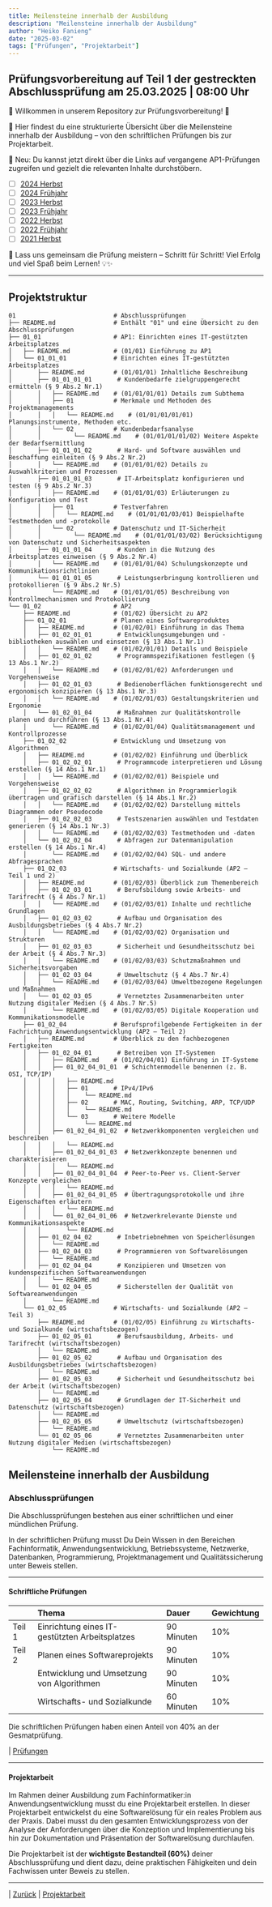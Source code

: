 ```yaml
---
title: Meilensteine innerhalb der Ausbildung
description: "Meilensteine innerhalb der Ausbildung"
author: "Heiko Fanieng"
date: "2025-03-02"
tags: ["Prüfungen", "Projektarbeit"]
---
```


## Prüfungsvorbereitung auf Teil 1 der gestreckten Abschlussprüfung am 25.03.2025 | 08:00 Uhr

🔹 Willkommen in unserem Repository zur Prüfungsvorbereitung! 🔹

🚀 Hier findest du eine strukturierte Übersicht über die Meilensteine innerhalb der Ausbildung – von den schriftlichen Prüfungen bis zur Projektarbeit.

📌 Neu: Du kannst jetzt direkt über die Links auf vergangene AP1-Prüfungen zugreifen und gezielt die relevanten Inhalte durchstöbern.

- [ ] [2024 Herbst](01/08/README.md)
- [ ] [2024 Frühjahr](01/07/README.md)
- [ ] [2023 Herbst](01/06/README.md)
- [ ] [2023 Frühjahr](01/05/README.md)
- [ ] [2022 Herbst](01/04/README.md)
- [ ] [2022 Frühjahr](01/03/README.md)
- [ ] [2021 Herbst](01/02/README.md)

🎯 Lass uns gemeinsam die Prüfung meistern – Schritt für Schritt! Viel Erfolg und viel Spaß beim Lernen! 💡✨

---

## Projektstruktur

```plaintext
01                           # Abschlussprüfungen  
├── README.md                # Enthält "01" und eine Übersicht zu den Abschlussprüfungen
├── 01_01                    # AP1: Einrichten eines IT-gestützten Arbeitsplatzes
│   ├── README.md            # (01/01) Einführung zu AP1
│   └── 01_01_01             # Einrichten eines IT-gestützten Arbeitsplatzes
│       ├── README.md        # (01/01/01) Inhaltliche Beschreibung
│       ├── 01_01_01_01       # Kundenbedarfe zielgruppengerecht ermitteln (§ 9 Abs.2 Nr.1)
│       │   ├── README.md    # (01/01/01/01) Details zum Subthema
│       │   ├── 01           # Merkmale und Methoden des Projektmanagements
│       │   │   └── README.md    # (01/01/01/01/01) Planungsinstrumente, Methoden etc.
│       │   └── 02           # Kundenbedarfsanalyse
│       │         └── README.md    # (01/01/01/01/02) Weitere Aspekte der Bedarfsermittlung
│       ├── 01_01_01_02       # Hard- und Software auswählen und Beschaffung einleiten (§ 9 Abs.2 Nr.2)
│       │   └── README.md    # (01/01/01/02) Details zu Auswahlkriterien und Prozessen
│       ├── 01_01_01_03       # IT-Arbeitsplatz konfigurieren und testen (§ 9 Abs.2 Nr.3)
│       │   ├── README.md    # (01/01/01/03) Erläuterungen zu Konfiguration und Test
│       │   ├── 01           # Testverfahren
│       │   │   └── README.md    # (01/01/01/03/01) Beispielhafte Testmethoden und -protokolle
│       │   └── 02           # Datenschutz und IT-Sicherheit
│       │         └── README.md    # (01/01/01/03/02) Berücksichtigung von Datenschutz und Sicherheitsaspekten
│       ├── 01_01_01_04       # Kunden in die Nutzung des Arbeitsplatzes einweisen (§ 9 Abs.2 Nr.4)
│       │   └── README.md    # (01/01/01/04) Schulungskonzepte und Kommunikationsrichtlinien
│       └── 01_01_01_05       # Leistungserbringung kontrollieren und protokollieren (§ 9 Abs.2 Nr.5)
│           └── README.md    # (01/01/01/05) Beschreibung von Kontrollmechanismen und Protokollierung
└── 01_02                    # AP2
    ├── README.md            # (01/02) Übersicht zu AP2
    ├── 01_02_01             # Planen eines Softwareproduktes
    │   ├── README.md        # (01/02/01) Einführung in das Thema
    │   ├── 01_02_01_01       # Entwicklungsumgebungen und -bibliotheken auswählen und einsetzen (§ 13 Abs.1 Nr.1)
    │   │   └── README.md    # (01/02/01/01) Details und Beispiele
    │   ├── 01_02_01_02       # Programmspezifikationen festlegen (§ 13 Abs.1 Nr.2)
    │   │   └── README.md    # (01/02/01/02) Anforderungen und Vorgehensweise
    │   ├── 01_02_01_03       # Bedienoberflächen funktionsgerecht und ergonomisch konzipieren (§ 13 Abs.1 Nr.3)
    │   │   └── README.md    # (01/02/01/03) Gestaltungskriterien und Ergonomie
    │   └── 01_02_01_04       # Maßnahmen zur Qualitätskontrolle planen und durchführen (§ 13 Abs.1 Nr.4)
    │       └── README.md    # (01/02/01/04) Qualitätsmanagement und Kontrollprozesse
    ├── 01_02_02             # Entwicklung und Umsetzung von Algorithmen
    │   ├── README.md        # (01/02/02) Einführung und Überblick
    │   ├── 01_02_02_01       # Programmcode interpretieren und Lösung erstellen (§ 14 Abs.1 Nr.1)
    │   │   └── README.md    # (01/02/02/01) Beispiele und Vorgehensweise
    │   ├── 01_02_02_02       # Algorithmen in Programmierlogik übertragen und grafisch darstellen (§ 14 Abs.1 Nr.2)
    │   │   └── README.md    # (01/02/02/02) Darstellung mittels Diagrammen oder Pseudocode
    │   ├── 01_02_02_03       # Testszenarien auswählen und Testdaten generieren (§ 14 Abs.1 Nr.3)
    │   │   └── README.md    # (01/02/02/03) Testmethoden und -daten
    │   └── 01_02_02_04       # Abfragen zur Datenmanipulation erstellen (§ 14 Abs.1 Nr.4)
    │       └── README.md    # (01/02/02/04) SQL- und andere Abfragesprachen
    ├── 01_02_03             # Wirtschafts- und Sozialkunde (AP2 – Teil 1 und 2)
    │   ├── README.md        # (01/02/03) Überblick zum Themenbereich
    │   ├── 01_02_03_01       # Berufsbildung sowie Arbeits- und Tarifrecht (§ 4 Abs.7 Nr.1)
    │   │   └── README.md    # (01/02/03/01) Inhalte und rechtliche Grundlagen
    │   ├── 01_02_03_02       # Aufbau und Organisation des Ausbildungsbetriebes (§ 4 Abs.7 Nr.2)
    │   │   └── README.md    # (01/02/03/02) Organisation und Strukturen
    │   ├── 01_02_03_03       # Sicherheit und Gesundheitsschutz bei der Arbeit (§ 4 Abs.7 Nr.3)
    │   │   └── README.md    # (01/02/03/03) Schutzmaßnahmen und Sicherheitsvorgaben
    │   ├── 01_02_03_04       # Umweltschutz (§ 4 Abs.7 Nr.4)
    │   │   └── README.md    # (01/02/03/04) Umweltbezogene Regelungen und Maßnahmen
    │   └── 01_02_03_05       # Vernetztes Zusammenarbeiten unter Nutzung digitaler Medien (§ 4 Abs.7 Nr.5)
    │       └── README.md    # (01/02/03/05) Digitale Kooperation und Kommunikationsmodelle
    ├── 01_02_04             # Berufsprofilgebende Fertigkeiten in der Fachrichtung Anwendungsentwicklung (AP2 – Teil 2)
    │   ├── README.md        # Überblick zu den fachbezogenen Fertigkeiten
    │   ├── 01_02_04_01       # Betreiben von IT-Systemen
    │   │   ├── README.md    # (01/02/04/01) Einführung in IT-Systeme
    │   │   ├── 01_02_04_01_01  # Schichtenmodelle benennen (z. B. OSI, TCP/IP)
    │   │   │   ├── README.md
    │   │   │   ├── 01       # IPv4/IPv6
    │   │   │   │    └── README.md
    │   │   │   ├── 02       # MAC, Routing, Switching, ARP, TCP/UDP
    │   │   │   │    └── README.md
    │   │   │   └── 03       # Weitere Modelle
    │   │   │        └── README.md
    │   │   ├── 01_02_04_01_02  # Netzwerkkomponenten vergleichen und beschreiben
    │   │   │   └── README.md
    │   │   ├── 01_02_04_01_03  # Netzwerkkonzepte benennen und charakterisieren
    │   │   │   └── README.md
    │   │   ├── 01_02_04_01_04  # Peer-to-Peer vs. Client-Server Konzepte vergleichen
    │   │   │   └── README.md
    │   │   ├── 01_02_04_01_05  # Übertragungsprotokolle und ihre Eigenschaften erläutern
    │   │   │   └── README.md
    │   │   └── 01_02_04_01_06  # Netzwerkrelevante Dienste und Kommunikationsaspekte
    │   │       └── README.md
    │   ├── 01_02_04_02       # Inbetriebnehmen von Speicherlösungen
    │   │   └── README.md
    │   ├── 01_02_04_03       # Programmieren von Softwarelösungen
    │   │   └── README.md
    │   ├── 01_02_04_04       # Konzipieren und Umsetzen von kundenspezifischen Softwareanwendungen
    │   │   └── README.md
    │   └── 01_02_04_05       # Sicherstellen der Qualität von Softwareanwendungen
    │       └── README.md
    └── 01_02_05             # Wirtschafts- und Sozialkunde (AP2 – Teil 3)
        ├── README.md        # (01/02/05) Einführung zu Wirtschafts- und Sozialkunde (wirtschaftsbezogen)
        ├── 01_02_05_01       # Berufsausbildung, Arbeits- und Tarifrecht (wirtschaftsbezogen)
        │   └── README.md
        ├── 01_02_05_02       # Aufbau und Organisation des Ausbildungsbetriebes (wirtschaftsbezogen)
        │   └── README.md
        ├── 01_02_05_03       # Sicherheit und Gesundheitsschutz bei der Arbeit (wirtschaftsbezogen)
        │   └── README.md
        ├── 01_02_05_04       # Grundlagen der IT-Sicherheit und Datenschutz (wirtschaftsbezogen)
        │   └── README.md
        ├── 01_02_05_05       # Umweltschutz (wirtschaftsbezogen)
        │   └── README.md
        └── 01_02_05_06       # Vernetztes Zusammenarbeiten unter Nutzung digitaler Medien (wirtschaftsbezogen)
            └── README.md
```

## Meilensteine innerhalb der Ausbildung

### Abschlussprüfungen

Die Abschlussprüfungen bestehen aus einer schriftlichen und einer mündlichen Prüfung.

In der schriftlichen Prüfung musst Du Dein Wissen in den Bereichen Fachinformatik, Anwendungsentwicklung, Betriebssysteme, Netzwerke, Datenbanken, Programmierung, Projektmanagement und Qualitätssicherung unter Beweis stellen.

---

#### Schriftliche Prüfungen

|  | Thema | Dauer | Gewichtung |
| :--- | :--- | :--- | :--- |
| Teil 1 | Einrichtung eines IT-gestützten Arbeitsplatzes | 90 Minuten | 10% |
| Teil 2 | Planen eines Softwareprojekts | 90 Minuten | 10% |
|  | Entwicklung und Umsetzung von Algorithmen | 90 Minuten | 10% |
|  | Wirtschafts- und Sozialkunde | 60 Minuten | 10% |

Die schriftlichen Prüfungen haben einen Anteil von 40% an der Gesmatprüfung.

| [Prüfungen](01/README.md)

---

#### Projektarbeit

Im Rahmen deiner Ausbildung zum Fachinformatiker:in Anwendungsentwicklung musst du eine Projektarbeit erstellen. In dieser Projektarbeit entwickelst du eine Softwarelösung für ein reales Problem aus der Praxis. Dabei musst du den gesamten Entwicklungsprozess von der Analyse der Anforderungen über die Konzeption und Implementierung bis hin zur Dokumentation und Präsentation der Softwarelösung durchlaufen.

Die Projektarbeit ist der __wichtigste Bestandteil (60%)__ deiner Abschlussprüfung und dient dazu, deine praktischen Fähigkeiten und dein Fachwissen unter Beweis zu stellen.

---

| [Zurück](../README.md) | [Projektarbeit](02/README.md)
